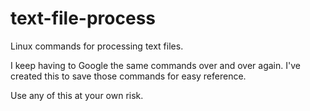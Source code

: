 # text-file-process
Linux commands for processing text files.

I keep having to Google the same commands over and over again. I've created this to save those commands for easy reference.

Use any of this at your own risk.
